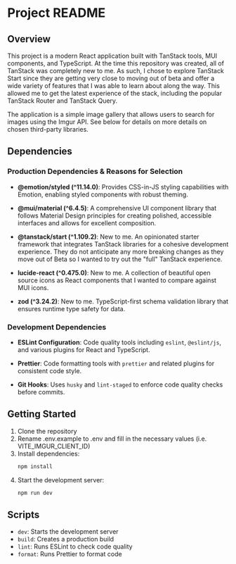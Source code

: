 # Project README

## Overview

This project is a modern React application built with TanStack tools, MUI components, and TypeScript. At the time this
repository was created, all of TanStack was completely new to me. As such, I chose to explore TanStack Start since they
are
getting very close to moving out of beta and offer a wide variety of features that I was able to learn about along
the way. This allowed me to get the latest experience of the stack, including the popular TanStack Router and TanStack
Query.

The application is a simple image gallery that allows users to search for images using the Imgur API. See below for
details on more details on chosen third-party libraries.

## Dependencies

### Production Dependencies & Reasons for Selection

- **@emotion/styled (^11.14.0)**: Provides CSS-in-JS styling capabilities with Emotion, enabling styled components with
  robust theming.

- **@mui/material (^6.4.5)**: A comprehensive UI component library that follows Material Design principles for creating
  polished, accessible interfaces and allows for excellent composition.

- **@tanstack/start (^1.109.2)**: New to me. An opinionated starter framework that integrates TanStack libraries for a
  cohesive development experience. They do not anticipate any more breaking changes as they move out of Beta so I wanted
  to try out the "full" TanStack experience.

- **lucide-react (^0.475.0)**: New to me. A collection of beautiful open source icons as React components that I wanted
  to compare against MUI icons.

- **zod (^3.24.2)**: New to me. TypeScript-first schema validation library that ensures runtime type safety for data.

### Development Dependencies

- **ESLint Configuration**: Code quality tools including `eslint`, `@eslint/js`, and various plugins for React and
  TypeScript.

- **Prettier**: Code formatting tools with `prettier` and related plugins for consistent code style.

- **Git Hooks**: Uses `husky` and `lint-staged` to enforce code quality checks before commits.

## Getting Started

1. Clone the repository
2. Rename .env.example to .env and fill in the necessary values (i.e. VITE_IMGUR_CLIENT_ID)
3. Install dependencies:
   ```bash
   npm install
   ```
4. Start the development server:
   ```bash
   npm run dev
   ```

## Scripts

- `dev`: Starts the development server
- `build`: Creates a production build
- `lint`: Runs ESLint to check code quality
- `format`: Runs Prettier to format code
